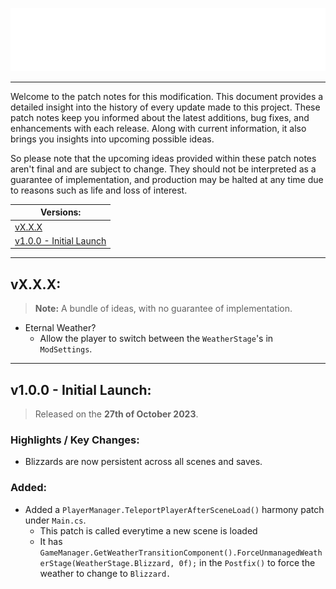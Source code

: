 <p align="center">
    <a href="#"><img src="https://raw.githubusercontent.com/Deaadman/EternalBlizzard/release/Images/PatchNotesHeading.png"></a>

---

Welcome to the patch notes for this modification. This document provides a detailed insight into the history of every update made to this project. These patch notes keep you informed about the latest additions, bug fixes, and enhancements with each release. Along with current information, it also brings you insights into upcoming possible ideas.

So please note that the upcoming ideas provided within these patch notes aren't final and are subject to change. They should not be interpreted as a guarantee of implementation, and production may be halted at any time due to reasons such as life and loss of interest.

| Versions: |
| - |
| [vX.X.X](#vxxx) |
| [v1.0.0 - Initial Launch](#v100---initial-launch) |

---

## vX.X.X:

>**Note:** A bundle of ideas, with no guarantee of implementation.

- Eternal Weather?
	- Allow the player to switch between the `WeatherStage`'s in `ModSettings`.

---

## v1.0.0 - Initial Launch:

> Released on the **27th of October 2023**.

### Highlights / Key Changes:
- Blizzards are now persistent across all scenes and saves.

### Added:
- Added a `PlayerManager.TeleportPlayerAfterSceneLoad()` harmony patch under `Main.cs`.
	- This patch is called everytime a new scene is loaded
	- It has `GameManager.GetWeatherTransitionComponent().ForceUnmanagedWeatherStage(WeatherStage.Blizzard, 0f);` in the `Postfix()` to force the weather to change to `Blizzard.`